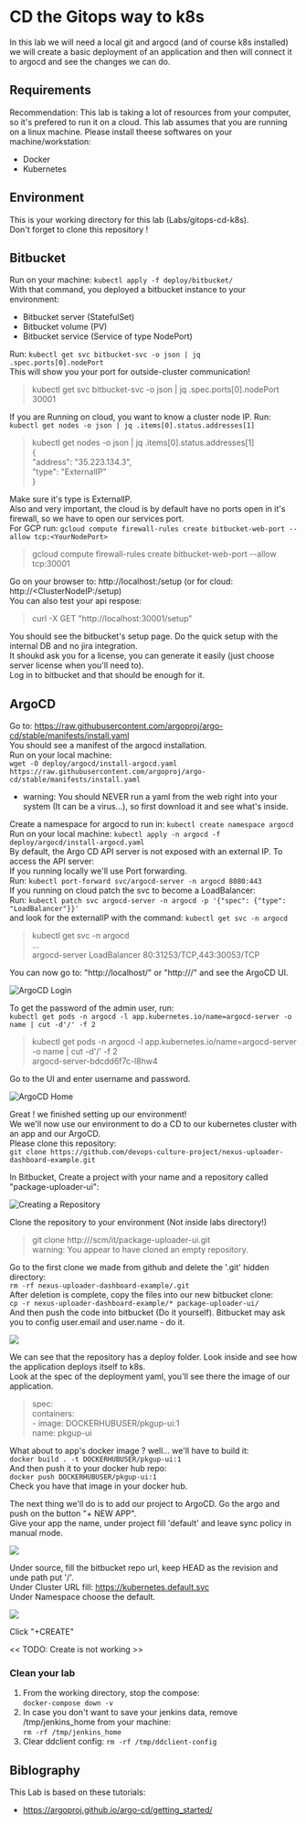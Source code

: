 # CD the Gitops way to k8s
In this lab we will need a local git and argocd (and of course k8s installed)
we will create a basic deployment of an application and then will connect it to argocd and see the changes we can do.

## Requirements
Recommendation: This lab is taking a lot of resources from your computer, so it's prefered to run it on a cloud.
This lab assumes that you are running on a linux machine.
Please install theese softwares on your machine/workstation:
* Docker
* Kubernetes

## Environment
This is your working directory for this lab (Labs/gitops-cd-k8s).  
Don't forget to clone this repository !

## Bitbucket
Run on your machine: `kubectl apply -f deploy/bitbucket/`  
With that command, you deployed a bitbucket instance to your environment:
* Bitbucket server (StatefulSet)
* Bitbucket volume (PV)
* Bitbucket service (Service of type NodePort)

Run: `kubectl get svc bitbucket-svc -o json | jq .spec.ports[0].nodePort`  
This will show you your port for outside-cluster communication!  
> kubectl get svc bitbucket-svc -o json | jq .spec.ports[0].nodePort  
> 30001  

If you are Running on cloud, you want to know a cluster node IP.
Run: `kubectl get nodes -o json | jq .items[0].status.addresses[1]`  
> kubectl get nodes -o json | jq .items[0].status.addresses[1]  
> {  
>   "address": "35.223.134.3",  
>   "type": "ExternalIP"  
>}  

Make sure it's type is ExternalIP.  
Also and very important, the cloud is by default have no ports open in it's firewall, so we have to open our services port.  
For GCP run: `gcloud compute firewall-rules create bitbucket-web-port --allow tcp:<YourNodePort>`
> gcloud compute firewall-rules create bitbucket-web-port --allow tcp:30001

Go on your browser to: http://localhost:<YourNodePort>/setup (or for cloud: http://<ClusterNodeIP:<YourNodePort>/setup)  
You can also test your api respose:  
> curl -X GET "http://localhost:30001/setup"

You should see the bitbucket's setup page.  Do the quick setup with the internal DB and no jira integration.  
It shoukd ask you for a license, you can generate it easily (just choose server license when you'll need to).  
Log in to bitbucket and that should be enough for it.

## ArgoCD
Go to: https://raw.githubusercontent.com/argoproj/argo-cd/stable/manifests/install.yaml  
You should see a manifest of the argocd installation.  
Run on your local machine:  
`wget -O deploy/argocd/install-argocd.yaml https://raw.githubusercontent.com/argoproj/argo-cd/stable/manifests/install.yaml`
* warning: You should NEVER run a yaml from the web right into your system (It can be a virus...), so first download it and see what's inside.  

Create a namespace for argocd to run in: `kubectl create namespace argocd`
Run on your local machine: `kubectl apply -n argocd -f deploy/argocd/install-argocd.yaml`  
By default, the Argo CD API server is not exposed with an external IP. To access the API server:  
If you running locally we'll use Port forwarding.  
Run: `kubectl port-forward svc/argocd-server -n argocd 8080:443`  
If you running on cloud patch the svc to become a LoadBalancer:  
Run: `kubectl patch svc argocd-server -n argocd -p '{"spec": {"type": "LoadBalancer"}}'`  
and look for the externalIP with the command: `kubectl get svc -n argocd`  
> kubectl get svc -n argocd  
> ...  
> argocd-server           LoadBalancer   <InternalIP>    <ExternalIP>   80:31253/TCP,443:30053/TCP 

You can now go to: "http://localhost/" or "http://<LoadBalancerIP>/" and see the ArgoCD UI.

![ArgoCD Login](pictures/argocd-login.png)

To get the password of the admin user, run:  
`kubectl get pods -n argocd -l app.kubernetes.io/name=argocd-server -o name | cut -d'/' -f 2`  
> kubectl get pods -n argocd -l app.kubernetes.io/name=argocd-server -o name | cut -d'/' -f 2  
> argocd-server-bdcdd6f7c-l8hw4  

Go to the UI and enter username and password.

![ArgoCD Home](pictures/argocd-empty-home.png)

Great ! we finished setting up our environment!  
We we'll now use our environment to do a CD to our kubernetes cluster with an app and our ArgoCD.  
Please clone this repository:  
`git clone https://github.com/devops-culture-project/nexus-uploader-dashboard-example.git`  

In Bitbucket, Create a project with your name and a repository called "package-uploader-ui":

![Creating a Repository](pictures/create-bitbucket-repo.png)

Clone the repository to your environment (Not inside labs directory!)
> git clone http://<bitbucket>/scm/it/package-uploader-ui.git  
> warning: You appear to have cloned an empty repository.  

Go to the first clone we made from github and delete the '.git' hidden directory:  
`rm -rf nexus-uploader-dashboard-example/.git`  
After deletion is complete, copy the files into our new bitbucket clone:  
`cp -r nexus-uploader-dashboard-example/* package-uploader-ui/`  
And then push the code into bitbucket (Do it yourself). Bitbucket may ask you to config user.email and user.name - do it.

![](pictures/bitbucket-repo-with-code.png)

We can see that the repository has a deploy folder. Look inside and see how the application deploys itself to k8s.  
Look at the spec of the deployment yaml, you'll see there the image of our application.  
> spec:  
>   containers:  
>     - image: DOCKERHUBUSER/pkgup-ui:1  
>       name: pkgup-ui  

What about to app's docker image ? well... we'll have to build it:  
`docker build . -t DOCKERHUBUSER/pkgup-ui:1`  
And then push it to your docker hub repo:  
`docker push DOCKERHUBUSER/pkgup-ui:1`  
Check you have that image in your docker hub.

The next thing we'll do is to add our project to ArgoCD. Go the argo and push on the button "+ NEW APP".  
Give your app the name, under project fill 'default' and leave sync policy in manual mode.

![](pictures/create-argo-app-part1.png)

Under source, fill the bitbucket repo url, keep HEAD as the revision and unde path put '/'.  
Under Cluster URL fill: https://kubernetes.default.svc  
Under Namespace choose the default.  

![](pictures/create-argo-app-part2.png)

Click "+CREATE"  

<< TODO: Create is not working >>

### Clean your lab
1. From the working directory, stop the compose:  
    `docker-compose down -v`
1. In case you don't want to save your jenkins data, remove /tmp/jenkins_home from your machine:  
    `rm -rf /tmp/jenkins_home`  
1. Clear ddclient config:
    `rm -rf /tmp/ddclient-config`

## Biblography
This Lab is based on these tutorials:  
* https://argoproj.github.io/argo-cd/getting_started/